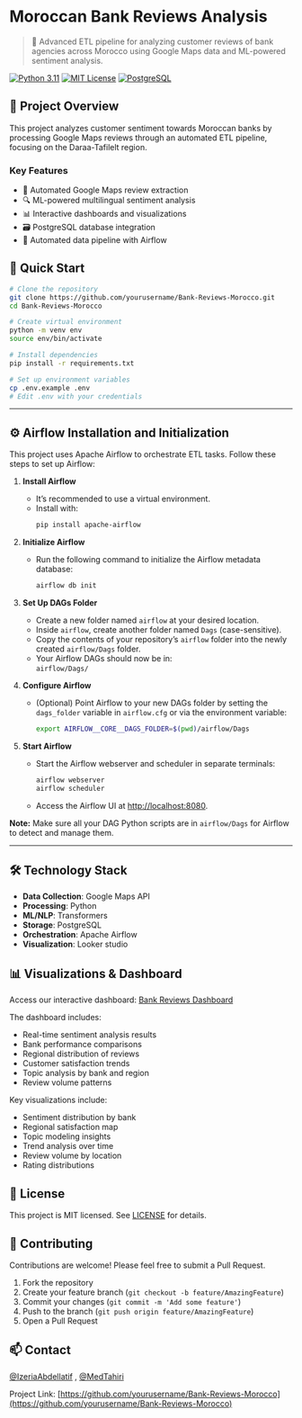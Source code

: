 # Moroccan Bank Reviews Analysis

> 🏦 Advanced ETL pipeline for analyzing customer reviews of bank agencies across Morocco using Google Maps data and ML-powered sentiment analysis.

[![Python 3.11](https://img.shields.io/badge/Python-3.11-blue.svg)](https://www.python.org/downloads/)
[![MIT License](https://img.shields.io/badge/License-MIT-green.svg)](https://choosealicense.com/licenses/mit/)
[![PostgreSQL](https://img.shields.io/badge/PostgreSQL-14+-blue.svg)](https://www.postgresql.org/)

## 🎯 Project Overview

This project analyzes customer sentiment towards Moroccan banks by processing Google Maps reviews through an automated ETL pipeline, focusing on the Daraa-Tafilelt region.

### Key Features

- 🤖 Automated Google Maps review extraction
- 🔍 ML-powered multilingual sentiment analysis
- 📊 Interactive dashboards and visualizations
- 🗃️ PostgreSQL database integration
- 🔄 Automated data pipeline with Airflow

## 🚀 Quick Start

```bash
# Clone the repository
git clone https://github.com/yourusername/Bank-Reviews-Morocco.git
cd Bank-Reviews-Morocco

# Create virtual environment
python -m venv env
source env/bin/activate

# Install dependencies
pip install -r requirements.txt

# Set up environment variables
cp .env.example .env
# Edit .env with your credentials
```
---

## ⚙️ Airflow Installation and Initialization

This project uses Apache Airflow to orchestrate ETL tasks. Follow these steps to set up Airflow:

1. **Install Airflow**  
   - It’s recommended to use a virtual environment.  
   - Install with:
     ```bash
     pip install apache-airflow
     ```

2. **Initialize Airflow**  
   - Run the following command to initialize the Airflow metadata database:
     ```bash
     airflow db init
     ```

3. **Set Up DAGs Folder**  
   - Create a new folder named `airflow` at your desired location.
   - Inside `airflow`, create another folder named `Dags` (case-sensitive).
   - Copy the contents of your repository’s `airflow` folder into the newly created `airflow/Dags` folder.
   - Your Airflow DAGs should now be in:  
     `airflow/Dags/`

4. **Configure Airflow**  
   - (Optional) Point Airflow to your new DAGs folder by setting the `dags_folder` variable in `airflow.cfg` or via the environment variable:
     ```bash
     export AIRFLOW__CORE__DAGS_FOLDER=$(pwd)/airflow/Dags
     ```

5. **Start Airflow**  
   - Start the Airflow webserver and scheduler in separate terminals:
     ```bash
     airflow webserver
     airflow scheduler
     ```
   - Access the Airflow UI at [http://localhost:8080](http://localhost:8080).

**Note:** Make sure all your DAG Python scripts are in `airflow/Dags` for Airflow to detect and manage them.

---

## 🛠️ Technology Stack

- **Data Collection**: Google Maps API
- **Processing**: Python
- **ML/NLP**: Transformers
- **Storage**: PostgreSQL
- **Orchestration**: Apache Airflow
- **Visualization**: Looker studio

## 📊 Visualizations & Dashboard

Access our interactive dashboard: [Bank Reviews Dashboard](https://lookerstudio.google.com/reporting/a391b1ac-d8ac-4d24-8773-7ec4c162b78a)

The dashboard includes:
- Real-time sentiment analysis results
- Bank performance comparisons
- Regional distribution of reviews
- Customer satisfaction trends
- Topic analysis by bank and region
- Review volume patterns

Key visualizations include:
- Sentiment distribution by bank
- Regional satisfaction map
- Topic modeling insights
- Trend analysis over time
- Review volume by location
- Rating distributions


## 📝 License

This project is MIT licensed. See [LICENSE](LICENSE) for details.

## 🤝 Contributing

Contributions are welcome! Please feel free to submit a Pull Request.

1. Fork the repository
2. Create your feature branch (`git checkout -b feature/AmazingFeature`)
3. Commit your changes (`git commit -m 'Add some feature'`)
4. Push to the branch (`git push origin feature/AmazingFeature`)
5. Open a Pull Request

## 📫 Contact

[@IzeriaAbdellatif](https://github.com/yourusername) , [@MedTahiri](https://github.com/MedTahiri)

Project Link: [https://github.com/yourusername/Bank-Reviews-Morocco](https://github.com/yourusername/Bank-Reviews-Morocco)
